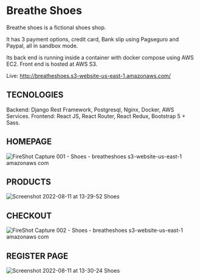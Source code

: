 # Breathe Shoes

Breathe shoes is a fictional shoes shop.

It has 3 payment options, credit card, Bank slip using Pagseguro and Paypal, all in sandbox mode.

Its back end is running inside a container with docker compose using AWS EC2.
Front end is hosted at AWS S3.

Live: http://breatheshoes.s3-website-us-east-1.amazonaws.com/

## TECNOLOGIES
Backend: Django Rest Framework, Postgresql, Nginx, Docker, AWS Services.
Frontend: React JS, React Router, React Redux, Bootstrap 5 + Sass.

## HOMEPAGE

![FireShot Capture 001 - Shoes - breatheshoes s3-website-us-east-1 amazonaws com](https://user-images.githubusercontent.com/79537042/184188102-e0541c5e-5184-48c4-ba7e-22de1d4b15e1.png)

## PRODUCTS

![Screenshot 2022-08-11 at 13-29-52 Shoes](https://user-images.githubusercontent.com/79537042/184188201-23c141ad-ccf8-48f2-b83f-bfc988191dff.png)

## CHECKOUT

![FireShot Capture 002 - Shoes - breatheshoes s3-website-us-east-1 amazonaws com](https://user-images.githubusercontent.com/79537042/184188282-b2cebc38-b2f9-46f1-a708-4f0932d3480f.png)

## REGISTER PAGE

![Screenshot 2022-08-11 at 13-30-24 Shoes](https://user-images.githubusercontent.com/79537042/184188382-eb063172-33e6-488b-a264-e04aadd7e5a7.png)
